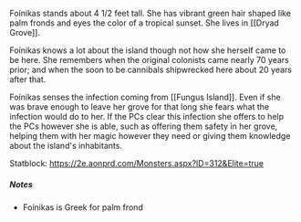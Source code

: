 Foínikas stands about 4 1/2 feet tall. She has vibrant green hair shaped like palm fronds and eyes the color of a tropical sunset. She lives in [[Dryad Grove]].

Foínikas knows a lot about the island though not how she herself came to be here. She remembers when the original colonists came nearly 70 years prior; and when the soon to be cannibals shipwrecked here about 20 years after that. 
<br>

Foínikas senses the infection coming from [[Fungus Island]]. Even if she was brave enough to leave her grove for that long she fears what the infection would do to her. If the PCs clear this infection she offers to help the PCs however she is able, such as offering them safety in her grove, helping them with her magic however they need or giving them knowledge about the island's inhabitants.


Statblock: https://2e.aonprd.com/Monsters.aspx?ID=312&Elite=true






##### Notes
- Foínikas is Greek for palm frond